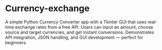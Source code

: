 # Currency-exchange
A simple Python Currency Converter app with a Tkinter GUI that uses real-time exchange rates from a free API. Users can input an amount, choose source and target currencies, and get instant conversions. Demonstrates API integration, JSON handling, and GUI development — perfect for beginners.
